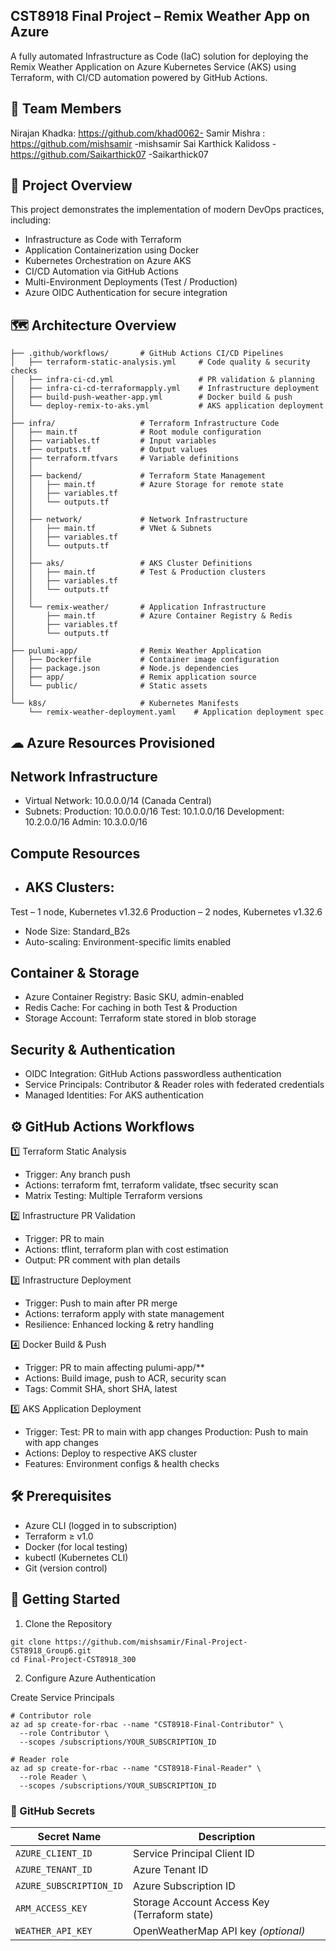 ## CST8918 Final Project – Remix Weather App on Azure

A fully automated Infrastructure as Code (IaC) solution for deploying the Remix Weather Application on Azure Kubernetes Service (AKS) using Terraform, with CI/CD automation powered by GitHub Actions.

## 👥 Team Members

Nirajan Khadka: https://github.com/khad0062- 
Samir Mishra : https://github.com/mishsamir  -mishsamir
Sai Karthick Kalidoss - https://github.com/Saikarthick07 -Saikarthick07

## 📌 Project Overview

This project demonstrates the implementation of modern DevOps practices, including:
- Infrastructure as Code with Terraform
- Application Containerization using Docker
- Kubernetes Orchestration on Azure AKS
- CI/CD Automation via GitHub Actions
- Multi-Environment Deployments (Test / Production)
- Azure OIDC Authentication for secure integration

## 🗺 Architecture Overview

```
├── .github/workflows/       # GitHub Actions CI/CD Pipelines
│   ├── terraform-static-analysis.yml     # Code quality & security checks
│   ├── infra-ci-cd.yml                   # PR validation & planning
│   ├── infra-ci-cd-terraformapply.yml    # Infrastructure deployment
│   ├── build-push-weather-app.yml        # Docker build & push
│   └── deploy-remix-to-aks.yml           # AKS application deployment
│
├── infra/                   # Terraform Infrastructure Code
│   ├── main.tf              # Root module configuration
│   ├── variables.tf         # Input variables
│   ├── outputs.tf           # Output values
│   ├── terraform.tfvars     # Variable definitions
│   │
│   ├── backend/             # Terraform State Management
│   │   ├── main.tf          # Azure Storage for remote state
│   │   ├── variables.tf
│   │   └── outputs.tf
│   │
│   ├── network/             # Network Infrastructure
│   │   ├── main.tf          # VNet & Subnets
│   │   ├── variables.tf
│   │   └── outputs.tf
│   │
│   ├── aks/                 # AKS Cluster Definitions
│   │   ├── main.tf          # Test & Production clusters
│   │   ├── variables.tf
│   │   └── outputs.tf
│   │
│   └── remix-weather/       # Application Infrastructure
│       ├── main.tf          # Azure Container Registry & Redis
│       ├── variables.tf
│       └── outputs.tf
│
├── pulumi-app/              # Remix Weather Application
│   ├── Dockerfile           # Container image configuration
│   ├── package.json         # Node.js dependencies
│   ├── app/                 # Remix application source
│   └── public/              # Static assets
│
└── k8s/                     # Kubernetes Manifests
    └── remix-weather-deployment.yaml    # Application deployment spec

```

## ☁ Azure Resources Provisioned

## Network Infrastructure

- Virtual Network: 10.0.0.0/14 (Canada Central)
- Subnets:
Production: 10.0.0.0/16
Test: 10.1.0.0/16
Development: 10.2.0.0/16
Admin: 10.3.0.0/16

## Compute Resources

- ## AKS Clusters:

Test – 1 node, Kubernetes v1.32.6
Production – 2 nodes, Kubernetes v1.32.6

- Node Size: Standard_B2s
- Auto-scaling: Environment-specific limits enabled

## Container & Storage

- Azure Container Registry: Basic SKU, admin-enabled
- Redis Cache: For caching in both Test & Production
- Storage Account: Terraform state stored in blob storage

## Security & Authentication

- OIDC Integration: GitHub Actions passwordless authentication
- Service Principals: Contributor & Reader roles with federated credentials
- Managed Identities: For AKS authentication

## ⚙️ GitHub Actions Workflows

1️⃣ Terraform Static Analysis

- Trigger: Any branch push
- Actions: terraform fmt, terraform validate, tfsec security scan
- Matrix Testing: Multiple Terraform versions

2️⃣ Infrastructure PR Validation

- Trigger: PR to main
- Actions: tflint, terraform plan with cost estimation
- Output: PR comment with plan details

3️⃣ Infrastructure Deployment

- Trigger: Push to main after PR merge
- Actions: terraform apply with state management
- Resilience: Enhanced locking & retry handling

4️⃣ Docker Build & Push

- Trigger: PR to main affecting pulumi-app/**
- Actions: Build image, push to ACR, security scan
- Tags: Commit SHA, short SHA, latest

5️⃣ AKS Application Deployment

- Trigger:
Test: PR to main with app changes
Production: Push to main with app changes
- Actions: Deploy to respective AKS cluster
- Features: Environment configs & health checks

## 🛠 Prerequisites

- Azure CLI (logged in to subscription)
- Terraform ≥ v1.0
- Docker (for local testing)
- kubectl (Kubernetes CLI)
- Git (version control)

## 🚀 Getting Started

1. Clone the Repository
```
git clone https://github.com/mishsamir/Final-Project-CST8918_Group6.git
cd Final-Project-CST8918_300
```

2. Configure Azure Authentication

Create Service Principals
```
# Contributor role
az ad sp create-for-rbac --name "CST8918-Final-Contributor" \
  --role Contributor \
  --scopes /subscriptions/YOUR_SUBSCRIPTION_ID

# Reader role
az ad sp create-for-rbac --name "CST8918-Final-Reader" \
  --role Reader \
  --scopes /subscriptions/YOUR_SUBSCRIPTION_ID
```

### 🔐 GitHub Secrets

| Secret Name             | Description                                      |
|-------------------------|--------------------------------------------------|
| `AZURE_CLIENT_ID`       | Service Principal Client ID                      |
| `AZURE_TENANT_ID`       | Azure Tenant ID                                  |
| `AZURE_SUBSCRIPTION_ID` | Azure Subscription ID                            |
| `ARM_ACCESS_KEY`        | Storage Account Access Key (Terraform state)     |
| `WEATHER_API_KEY`       | OpenWeatherMap API key *(optional)*              |

